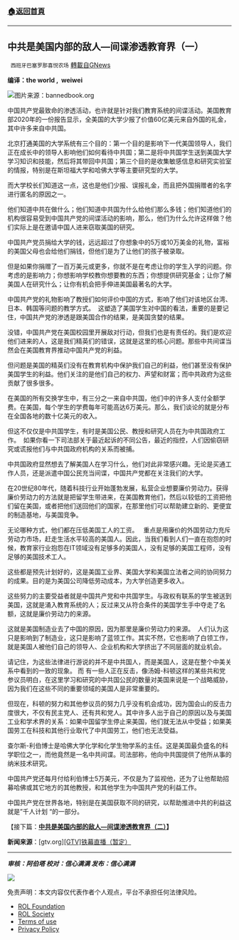 ###  [:house:返回首頁](https://github.com/ourhimalayas/txt)
---


## 中共是美国内部的敌人—间谍渗透教育界（一）
` 西班牙巴塞罗那喜悦农场` [轉載自GNews](https://gnews.org/zh-hans/2115237/)

**编译：the world ,  weiwei**

![](https://assets.gnews.org/wp-content/uploads/2022/03/tempsnip间谍渗透教育界.png)图片来源：bannedbook.org

中国共产党最致命的渗透活动，也许就是针对我们教育系统的间谍活动。美国教育部2020年的一份报告显示，全美国的大学少报了价值60亿美元来自外国的礼金，其中许多来自中共国。

北京打通美国的大学系统有三个目的：第一个目的是影响下一代美国领导人，我们正在成长中的领导人影响他们如何看待中共国；第二是将中共国学生送到美国大学学习知识和技能，然后将其带回中共国；第三个目的是收集敏感信息和研究实验室的情报，特别是在斯坦福大学和哈佛大学等主要研究型的大学。

而大学校长们知道这一点，这也是他们少报、误报礼金，而且把外国捐赠者的名字进行匿名的原因之一。

他们知道中共在做什么；他们知道中共国为什么给他们那么多钱；他们知道他们的机构很容易受到中国共产党的间谍活动的影响，那么，他们为什么允许这样做？他们实际上是在邀请中国人进来窃取美国的研究。

中国共产党员捐给大学的钱，远远超过了你想象中的5万或10万美金的礼物，富裕的美国父母也会给他们捐钱，但他们是为了让他们的孩子被录取。

但是如果你捐赠了一百万美元或更多，你就不是在考虑让你的学生入学的问题。你考虑的是影响力；你想影响学校教你想要教的东西；你想提供研究基金；让你了解美国人在研究什么；让你有机会把手伸进美国最著名的大学。

中国共产党的礼物影响了教授们如何评价中国的方式，影响了他们对该地区台湾、日本、韩国等问题的教学方式。  这塑造了美国学生对中国的看法，重要的是要记住，中国共产党的渗透是跟美国合作的结果，是美国贪婪的结果。

没错，中国共产党在美国校园里开展敌对行动，但我们也是有责任的。我们是欢迎他们进来的人，这是我们精英们的错误，这就是这里的核心问题。那些中共间谍当然会在美国教育界推动中国共产党的利益。

但问题是美国的精英们没有在教育机构中保护我们自己的利益，他们甚至没有保护美国学生的利益。他们关注的是他们自己的权力、声望和财富；而中共政府为这些贡献了很多很多。

在美国的所有交换学生中，有三分之一来自中共国，他们中的许多人支付全额学费。在美国，每个学生的学费每年可能高达6万美元。那么，我们谈论的就是分布在全国各地的数十亿美元的收入。

但这不仅仅是中共国学生，有时是美国公民、教授和研究人员在为中共国政府工作。  如果你看一下司法部关于最近起诉的不同公告，最近的指控，人们因偷窃研究或谎报他们与中共国政府机构的关系而被捕。

中共国政府显然想去了解美国人在学习什么，他们对此非常感兴趣。无论是买通工作人员，还是派遣中国公民充当间谍，中国共产党都在关注我们的大学。

在20世纪80年代，随着科技行业开始蓬勃发展，私营企业想要廉价劳动力。获得廉价劳动力的方法就是把留学生带进来，在美国教育他们，然后以较低的工资把他们留在美国，或者把他们送回他们的国家，在那里他们可以帮助建立新的、更便宜的制造基地，与美国竞争。

无论哪种方式，他们都在压低美国工人的工资。   重点是用廉价的外国劳动力充斥劳动力市场，赶走生活水平较高的美国人。因此，当我们看到人们一直在抱怨的时候，教育家行业抱怨在IT领域没有足够多的美国人，没有足够的美国工程师，没有足够的美国技术工人。

这些都是预先计划好的，这是美国工业界、美国大学和美国立法者之间的协同努力的成果。目的是为美国公司降低劳动成本，为大学创造更多收入。

这些努力的主要受益者就是中国共产党和中共国学生。与政权有联系的学生被送到美国，这就是涌入教育系统的人；反过来又从符合条件的美国学生手中夺走了名额，这就是廉价劳动力的来源。

这就是美国制造业去了中国的原因，因为那里是廉价劳动力的来源。  人们认为这只是影响到了制造业，这只是影响了蓝领工作。其实不然，它也影响了白领工作，就是美国人被他们自己的领导人、企业机构和大学挤出了不同层面的就业机会。

请记住，为这些法律进行游说的并不是中共国人，而是美国人，这是在整个中美关系中看到的一致的现象。 而 有一些人正在反击，像汤姆-科顿这样的某些共和党参议员明白，在这里学习和研究的中共国公民的数量对美国来说是一个战略威胁，因为我们在这些不同的重要领域的美国人是非常重要的。

但现在，科顿的努力和其他参议员的努力几乎没有机会成功，因为国会山的反击力度很大，不仅有民主党人、还有共和党人。其中许多人出于自己的原因以及与美国工业和学术界的关系：如果中国留学生停止来美国，他们就无法从中受益；如果美国劳工在科技和其他行业取代了中共国劳工，他们也无法受益。

查尔斯-利伯博士是哈佛大学化学和化学生物学系的主任。这是美国最负盛名的科学职位之一，而他竟然是一名中共间谍。司法部称，他向中共国提供了他所从事的纳米技术研究。

中国共产党还每月付给利伯博士5万美元，不仅是为了监视他，还为了让他帮助招募哈佛或其它地方的其他教授，和其他学生为中国共产党的利益工作。

中国共产党在世界各地，特别是在美国获取不同的研究，以帮助推进中共的利益这就是”千人计划 “的一部分。

【接下篇：**[中共是美国内部的敌人—间谍渗透教育界（二）](https://gnews.org/zh-hans/2115261/)】**

**新闻来源**：[gtv.org][\[GTV\]铁幕直播（暂定）](https://gtv.org/broadcast/watch/621ea5a6019ef64da6536966)

* * *

***审核：阿伯塔
校对：信心满满
发布：信心满满***

![](https://assets.gnews.org/wp-content/uploads/2022/03/西喜-3.jpeg)



 

免责声明：本文内容仅代表作者个人观点，平台不承担任何法律风险。

- [ROL Foundation](https://rolfoundation.org/)
- [ROL Society](https://rolsociety.org/)
- [Terms of use](https://gnews.org/terms-of-use-3/)
- [Privacy Policy](https://gnews.org/privacy-policy/)
